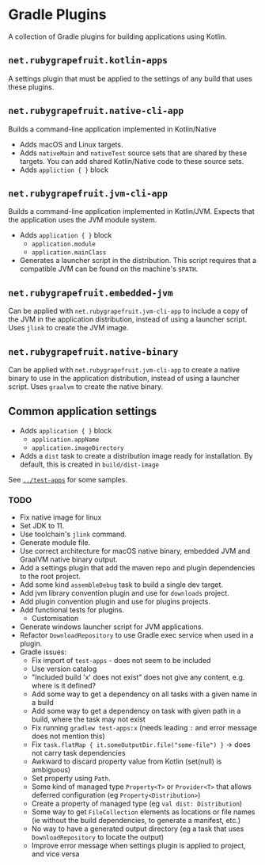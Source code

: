 # Gradle Plugins

A collection of Gradle plugins for building applications using Kotlin.

## `net.rubygrapefruit.kotlin-apps`

A settings plugin that must be applied to the settings of any build that uses these plugins.

## `net.rubygrapefruit.native-cli-app`

Builds a command-line application implemented in Kotlin/Native

- Adds macOS and Linux targets.
- Adds `nativeMain` and `nativeTest` source sets that are shared by these targets. You can add shared Kotlin/Native code
  to these source sets.
- Adds `appliction { }` block

## `net.rubygrapefruit.jvm-cli-app`

Builds a command-line application implemented in Kotlin/JVM. Expects that the application uses the JVM module system.

- Adds `application { }` block
  - `application.module`
  - `application.mainClass`
- Generates a launcher script in the distribution. This script requires that a compatible JVM can be found on the machine's `$PATH`. 

## `net.rubygrapefruit.embedded-jvm`

Can be applied with `net.rubygrapefruit.jvm-cli-app` to include a copy of the JVM in the application distribution,
instead of using a launcher script. Uses `jlink` to create the JVM image.

## `net.rubygrapefruit.native-binary`

Can be applied with `net.rubygrapefruit.jvm-cli-app` to create a native binary to use in the application distribution,
instead of using a launcher script. Uses `graalvm` to create the native binary.

## Common application settings

- Adds `application { }` block
  - `application.appName`
  - `application.imageDirectory`
- Adds a `dist` task to create a distribution image ready for installation. By default, this is created in `build/dist-image`

See [`../test-apps`](../test-apps/) for some samples.

### TODO

- Fix native image for linux
- Set JDK to 11.
- Use toolchain's `jlink` command.
- Generate module file.
- Use correct architecture for macOS native binary, embedded JVM and GraalVM native binary output.
- Add a settings plugin that add the maven repo and plugin dependencies to the root project.
- Add some kind `assembleDebug` task to build a single dev target.
- Add jvm library convention plugin and use for `downloads` project.
- Add plugin convention plugin and use for plugins projects.
- Add functional tests for plugins.
  - Customisation
- Generate windows launcher script for JVM applications.
- Refactor `DownloadRepository` to use Gradle exec service when used in a plugin.
- Gradle issues:
  - Fix import of `test-apps` - does not seem to be included
  - Use version catalog
  - "Included build 'x' does not exist" does not give any content, e.g. where is it defined?
  - Add some way to get a dependency on all tasks with a given name in a build
  - Add some way to get a dependency on task with given path in a build, where the task may not exist
  - Fix running `gradlew test-apps:x` (needs leading `:` and error message does not mention this) 
  - Fix `task.flatMap { it.someOutputDir.file("some-file") }` -> does not carry task dependencies
  - Awkward to discard property value from Kotlin (set(null) is ambiguous)
  - Set property using `Path`.
  - Some kind of managed type `Property<T>` or `Provider<T>` that allows deferred configuration (eg `Property<Distribution>`)
  - Create a property of managed type (eg `val dist: Distribution`)
  - Some way to get `FileCollection` elements as locations or file names (ie without the build dependencies, to generate a manifest, etc.)
  - No way to have a generated output directory (eg a task that uses `DownloadRepository` to locate the output)
  - Improve error message when settings plugin is applied to project, and vice versa
